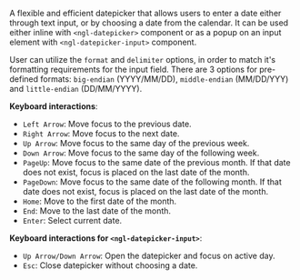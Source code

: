 A flexible and efficient datepicker that allows users to enter a date either through text input, or by choosing a date from the calendar.  It can be used either inline with `<ngl-datepicker>` component or as a popup on an input element with `<ngl-datepicker-input>` component.

User can utilize the `format` and `delimiter` options, in order to match it's formatting requirements for the input field. There are 3 options for pre-defined formats: `big-endian` (YYYY/MM/DD), `middle-endian` (MM/DD/YYY) and `little-endian` (DD/MM/YYYY).

**Keyboard interactions**:

  * `Left Arrow`: Move focus to the previous date.
  * `Right Arrow`: Move focus to the next date.
  * `Up Arrow`: Move focus to the same day of the previous week.
  * `Down Arrow`: Move focus to the same day of the following week.
  * `PageUp`: Move focus to the same date of the previous month. If that date does not exist, focus is placed on the last date of the month.
  * `PageDown`: Move focus to the same date of the following month. If that date does not exist, focus is placed on the last date of the month.
  * `Home`: Move to the first date of the month.
  * `End`: Move to the last date of the month.
  * `Enter`: Select current date.

**Keyboard interactions for `<ngl-datepicker-input>`**:
 
  * `Up Arrow/Down Arrow`: Open the datepicker and focus on active day.
  * `Esc`: Close datepicker without choosing a date.
 